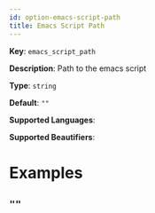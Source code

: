 ```yaml
---
id: option-emacs-script-path
title: Emacs Script Path
---
```

**Key**: `emacs_script_path`

**Description**: Path to the emacs script

**Type**: `string`

**Default**: `""`

**Supported Languages**: 

**Supported Beautifiers**: 

# Examples
## `""`